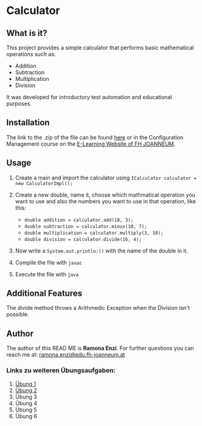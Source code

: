 # Calculator

## What is it?

This project provides a simple calculator that performs basic mathematical operations such as:

- Addition
- Subtraction
- Multiplication
- Division

It was developed for introductory test automation and educational purposes.

## Installation

The link to the .zip of the file can be found [here](https://elearning.fh-joanneum.at/pluginfile.php/115269/mod_folder/content/0/Calculator-Example.zip?forcedownload=1) or in the Configuration Management course on the [E-Learning Website of FH JOANNEUM](https://elearning.fh-joanneum.at/).

## Usage

1. Create a main and import the calculator using `ICalculator calculator = new CalculatorImpl();`
2. Create a new double, name it, choose which mathmatical operation you want to use and also the numbers you want to use in that operation, like this:

    - `double addition = calculator.add(18, 3);`
    - `double subtraction = calculator.minus(10, 7);`
    - `double multiplication = calculator.multiply(3, 18);`
    - `double division = calculator.divide(16, 4);`

3. Now write a `System.out.println:()` with the name of the double in it.
4. Compile the file with `javac`
5. Execute the file with `java`

## Additional Features

The divide method throws a Arithmedic Exception when the Division isn't possible.

## Author

The author of this READ ME is **Ramona Enzi**. For further questions you can reach me at: ramona.enzi@edu.fh-joanneum.at

### Links zu weiteren Übungsaufgaben:
1. [Übung 1](exercise1.md)
2. [Übung 2](exercise2.md)
3. Übung 3
4. Übung 4
5. Übung 5
6. Übung 6
